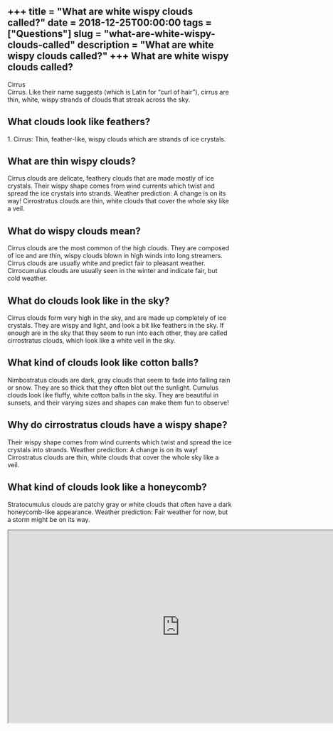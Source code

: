 +++
title = "What are white wispy clouds called?"
date = 2018-12-25T00:00:00
tags = ["Questions"]
slug = "what-are-white-wispy-clouds-called"
description = "What are white wispy clouds called?"
+++
What are white wispy clouds called?
-----------------------------------

Cirrus  
Cirrus. Like their name suggests (which is Latin for “curl of hair”), cirrus are thin, white, wispy strands of clouds that streak across the sky.

What clouds look like feathers?
-------------------------------

1\. Cirrus: Thin, feather-like, wispy clouds which are strands of ice crystals.

What are thin wispy clouds?
---------------------------

Cirrus clouds are delicate, feathery clouds that are made mostly of ice crystals. Their wispy shape comes from wind currents which twist and spread the ice crystals into strands. Weather prediction: A change is on its way! Cirrostratus clouds are thin, white clouds that cover the whole sky like a veil.

What do wispy clouds mean?
--------------------------

Cirrus clouds are the most common of the high clouds. They are composed of ice and are thin, wispy clouds blown in high winds into long streamers. Cirrus clouds are usually white and predict fair to pleasant weather. Cirrocumulus clouds are usually seen in the winter and indicate fair, but cold weather.

What do clouds look like in the sky?
------------------------------------

Cirrus clouds form very high in the sky, and are made up completely of ice crystals. They are wispy and light, and look a bit like feathers in the sky. If enough are in the sky that they seem to run into each other, they are called cirrostratus clouds, which look like a white veil in the sky.

What kind of clouds look like cotton balls?
-------------------------------------------

Nimbostratus clouds are dark, gray clouds that seem to fade into falling rain or snow. They are so thick that they often blot out the sunlight. Cumulus clouds look like fluffy, white cotton balls in the sky. They are beautiful in sunsets, and their varying sizes and shapes can make them fun to observe!

Why do cirrostratus clouds have a wispy shape?
----------------------------------------------

Their wispy shape comes from wind currents which twist and spread the ice crystals into strands. Weather prediction: A change is on its way! Cirrostratus clouds are thin, white clouds that cover the whole sky like a veil.

What kind of clouds look like a honeycomb?
------------------------------------------

Stratocumulus clouds are patchy gray or white clouds that often have a dark honeycomb-like appearance. Weather prediction: Fair weather for now, but a storm might be on its way.

<iframe allow="accelerometer; autoplay; clipboard-write; encrypted-media; gyroscope; picture-in-picture" allowfullscreen="" class="__youtube_prefs__  epyt-is-override  no-lazyload" data-no-lazy="1" data-origheight="433" data-origwidth="770" data-skipgform_ajax_framebjll="" height="433" id="_ytid_47662" loading="lazy" src="https://www.youtube.com/embed/yod3wMbFHUY?enablejsapi=1&autoplay=0&cc_load_policy=0&cc_lang_pref=&iv_load_policy=1&loop=0&modestbranding=0&rel=1&fs=1&playsinline=0&autohide=2&theme=dark&color=red&controls=1&" title="YouTube player" width="770"></iframe>